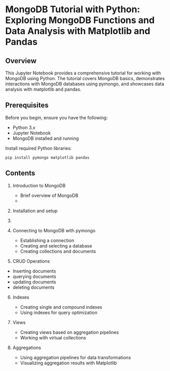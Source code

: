# MongoDB Tutorial with Python: Exploring MongoDB Functions and Data Analysis with Matplotlib and Pandas

## Overview
This Jupyter Notebook provides a comprehensive tutorial for working with MongoDB using Python. The tutorial covers MongoDB basics, demonstrates interactions with MongoDB databases using pymongo, and showcases data analysis with matplotlib and pandas.

## Prerequisites
Before you begin, ensure you have the following:

- Python 3.x
- Jupyter Notebook
- MongoDB installed and running

Install required Python libraries:
  ```
  pip install pymongo matplotlib pandas
  ```
## Contents
1. Introduction to MongoDB
    - Brief overview of MongoDB
    - 
2. Installation and setup
3. 
4. Connecting to MongoDB with pymongo
    - Establishing a connection
    - Creating and selecting a database
    - Creating collections and documents

5. CRUD Operations
  - Inserting documents
  - querying documents
  - updating documents
  - deleting documents

6. Indexes
    - Creating single and compound indexes
    - Using indexes for query optimization
      
7. Views
    - Creating views based on aggregation pipelines
    - Working with virtual collections
      
8. Aggregations
    - Using aggregation pipelines for data transformations
    - Visualizing aggregation results with Matplotlib
